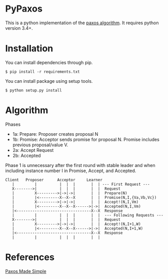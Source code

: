PyPaxos
==============

This is a python implementation of the [paxos algorithm](https://en.wikipedia.org/wiki/Paxos_(computer_science)). It requires python version 3.4+.

Installation
==============

You can install dependencies through pip.
```
$ pip install -r requirements.txt
```

You can install package using setup tools.
```
$ python setup.py install
```

Algorithm
==============

Phases
- 1a: Prepare: Proposer creates proposal N
- 1b: Promise: Acceptor sends promise for proposal N. Promise includes
      previous proposal/value V.
- 2a: Accept Request
- 2b: Accepted

Phase 1 is unnecessary after the first round with stable leader and when
including instance number I in Promise, Accept, and Accepted.


```
Client   Proposer      Acceptor     Learner
   |         |          |  |  |       |  | --- First Request ---
   X-------->|          |  |  |       |  |  Request
   |         X--------->|->|->|       |  |  Prepare(N)
   |         |<---------X--X--X       |  |  Promise(N,I,{Va,Vb,Vc})
   |         X--------->|->|->|       |  |  Accept!(N,I,Vm)
   |         |<---------X--X--X------>|->|  Accepted(N,I,Vm)
   |<---------------------------------X--X  Response
   |         |          |  |  |       |  |  --- Following Requests ---
   X-------->|          |  |  |       |  |  Request
   |         X--------->|->|->|       |  |  Accept!(N,I+1,W)
   |         |<---------X--X--X------>|->|  Accepted(N,I+1,W)
   |<---------------------------------X--X  Response
   |         |          |  |  |       |  |

```

References
==============

[Paxos Made Simple](http://research.microsoft.com/en-us/um/people/lamport/pubs/paxos-simple.pdf)
